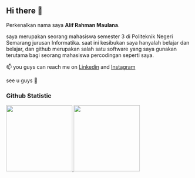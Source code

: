 ## Hi there 👋

Perkenalkan nama saya **Alif Rahman Maulana**.<br>
 
saya merupakan seorang mahasiswa semester 3 di Politeknik Negeri Semarang jurusan Informatika.
saat ini kesibukan saya hanyalah belajar dan belajar, dan github merupakan salah satu software yang saya gunakan terutama bagi seorang mahasiswa percodingan seperti saya.<br>

📫 you guys can reach me on
[Linkedin](www.linkedin.com/in/alifrahman21) and
[Instagram](https://www.instagram.com/4444lipp/)

see u guys 👋
 
### Github Statistic
<p align="left">
<a href="https://github.com/penuliscode">
  <img height="180em" src="https://github-readme-stats-eight-theta.vercel.app/api?username=penuliscode&show_icons=true&theme=algolia&include_all_commits=true&count_private=true"/>
  <img height="180em" src="https://github-readme-stats-eight-theta.vercel.app/api/top-langs/?username=al1prahman&layout=compact&layout=compact&theme=algolia"/>
</a>
</p>


